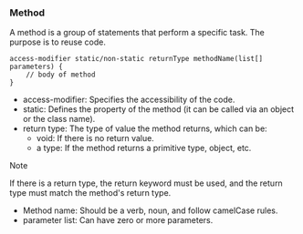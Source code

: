 ### Method 
A method is a group of statements that perform a specific task. The purpose is to reuse code.
```
access-modifier static/non-static returnType methodName(list[] parameters) {
    // body of method
}
```
- access-modifier: Specifies the accessibility of the code.
- static: Defines the property of the method (it can be called via an object or the class name).
- return type: The type of value the method returns, which can be:
  - void: If there is no return value.
  - a type: If the method returns a primitive type, object, etc.
> [!NOTE]
> If there is a return type, the return keyword must be used, and the return type must match the method's return type.
- Method name: Should be a verb, noun, and follow camelCase rules.
- parameter list: Can have zero or more parameters.